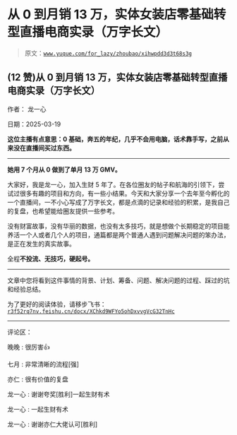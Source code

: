 # 从 0 到月销 13 万，实体女装店零基础转型直播电商实录（万字长文）

> 原文：[`www.yuque.com/for_lazy/zhoubao/xihwpdd3d3t68s3g`](https://www.yuque.com/for_lazy/zhoubao/xihwpdd3d3t68s3g)

## (12 赞)从 0 到月销 13 万，实体女装店零基础转型直播电商实录（万字长文）

作者： 龙一心

日期：2025-03-19

**这位主播有点意思：0 基础，奔五的年纪，几乎不会用电脑，话术靠手写，之前从来没在直播间买过东西。**

**  **

**她用 7 个月从 0 做到了单月 13 万 GMV。**

大家好，我是龙一心，加入生财 5 年了。在各位圈友的帖子和航海的引领下，尝试过很多有趣的项目和方向，有一些小结果。今天和大家分享一个去年至今孵化的一个直播间，一不小心写成了万字长文，都是点滴的记录和经验的积累，是我自己的复盘，也希望能给圈友提供一些参考。

没有财富故事，没有华丽的数据，也没有太多技巧，就是想做个长期稳定的项目能养活一个人或者几个人的项目，通篇都是两个普通人遇到问题解决问题的笨办法，是正在发生的真实故事。

全程**不投流、无技巧，硬起号。**

**  **

文章中您将看到这件事情的背景、计划、筹备、问题、解决问题的过程、踩过的坑和经验总结。

为了更好的阅读体验，请移步飞书：[`r3f52rq7nv.feishu.cn/docx/XChkd9WFYo5ohDxvvgVcG32TnHc`](https://r3f52rq7nv.feishu.cn/docx/XChkd9WFYo5ohDxvvgVcG32TnHc)

* * *

评论区：

晚晚 : 很厉害👍

七月 : 非常清晰的流程[强]

亦仁 : 很有价值的复盘

龙一心 : 谢谢夸奖[胜利]一起生财有术

龙一心 : 一起生财有术

龙一心 : 谢谢亦仁大佬认可[胜利]